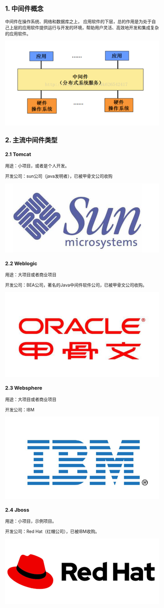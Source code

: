 ## 1. 中间件概念
中间件在操作系统、网络和数据库之上， 应用软件的下层，总的作用是为处于自己上层的应用软件提供运行与开发的环境，帮助用户灵活、高效地开发和集成复杂的应用软件。

![avatar](../images/1.png)

## 2. 主流中间件类型

### 2.1 Tomcat 
用途：小项目，或者是个人开发。

开发公司：sun公司（java发明者），已被甲骨文公司收购

![avatar](../images/4.png)

### 2.2 Weblogic 
用途：大项目或者商业项目

开发公司：BEA公司，著名的Java中间件软件公司，已被甲骨文公司收购。

![avatar](../images/2.png)
### 2.3 Websphere  
用途：大项目或者商业项目

开发公司：IBM

![avatar](../images/3.png)
### 2.4 Jboss
用途：小项目，示例项目。

开发公司：Red Hat（红帽公司），已被IBM收购。

![avatar](../images/5.png)



